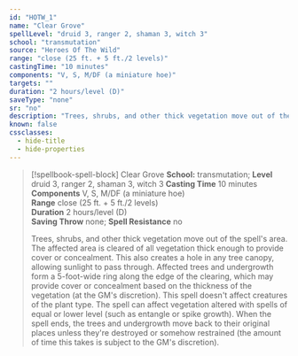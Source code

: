 ```yaml
---
id: "HOTW_1"
name: "Clear Grove"
spellLevel: "druid 3, ranger 2, shaman 3, witch 3"
school: "transmutation"
source: "Heroes Of The Wild"
range: "close (25 ft. + 5 ft./2 levels)"
castingTime: "10 minutes"
components: "V, S, M/DF (a miniature hoe)"
targets: ""
duration: "2 hours/level (D)"
saveType: "none"
sr: "no"
description: "Trees, shrubs, and other thick vegetation move out of the spell's area. The affected area is cleared of all vegetation thick enough to provide cover or concealment. This also creates a hole in any tree canopy, allowing sunlight to pass through. Affected trees and undergrowth form a 5-foot-wide ring along the edge of the clearing, which may provide cover or concealment based on the thickness of the vegetation (at the GM's discretion).  This spell doesn't affect creatures of the plant type. The spell can affect vegetation altered with spells of equal or lower level (such as entangle or spike growth). When the spell ends, the trees and undergrowth move back to their original places unless they're destroyed or somehow restrained (the amount of time this takes is subject to the GM's discretion)."
known: false
cssclasses:
  - hide-title
  - hide-properties
---
```


> [!spellbook-spell-block] Clear Grove
> **School:** transmutation; **Level** druid 3, ranger 2, shaman 3, witch 3
> **Casting Time** 10 minutes  
> **Components** V, S, M/DF (a miniature hoe)  
> **Range** close (25 ft. + 5 ft./2 levels)  
> **Duration** 2 hours/level (D)  
> **Saving Throw** none; **Spell Resistance** no
> 
> Trees, shrubs, and other thick vegetation move out of the spell's area. The affected area is cleared of all vegetation thick enough to provide cover or concealment. This also creates a hole in any tree canopy, allowing sunlight to pass through. Affected trees and undergrowth form a 5-foot-wide ring along the edge of the clearing, which may provide cover or concealment based on the thickness of the vegetation (at the GM's discretion).  This spell doesn't affect creatures of the plant type. The spell can affect vegetation altered with spells of equal or lower level (such as entangle or spike growth). When the spell ends, the trees and undergrowth move back to their original places unless they're destroyed or somehow restrained (the amount of time this takes is subject to the GM's discretion).